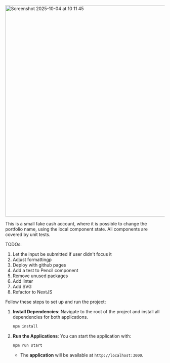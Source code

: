 
<img width="533" height="666" alt="Screenshot 2025-10-04 at 10 11 45" src="https://github.com/user-attachments/assets/fbdc7da3-18cc-4f08-ae25-2ed24cb27279" />

This is a small fake cash account, where it is possible to change the portfolio name, using the local component state.
All components are covered by unit tests.

TODOs:

1. Let the input be submitted if user didn't focus it
2. Adjust formattingp
3. Deploy with github pages
4. Add a test to Pencil component
5. Remove unused packages
6. Add linter
7. Add SVG
8. Refactor to NextJS

Follow these steps to set up and run the project:

1.  **Install Dependencies**: Navigate to the root of the project and install all dependencies for both applications.

    ```bash
    npm install
    ```

2.  **Run the Applications**: You can start the application with:

    ```bash
    npm run start
    ```

    - The **application** will be available at `http://localhost:3000`.
